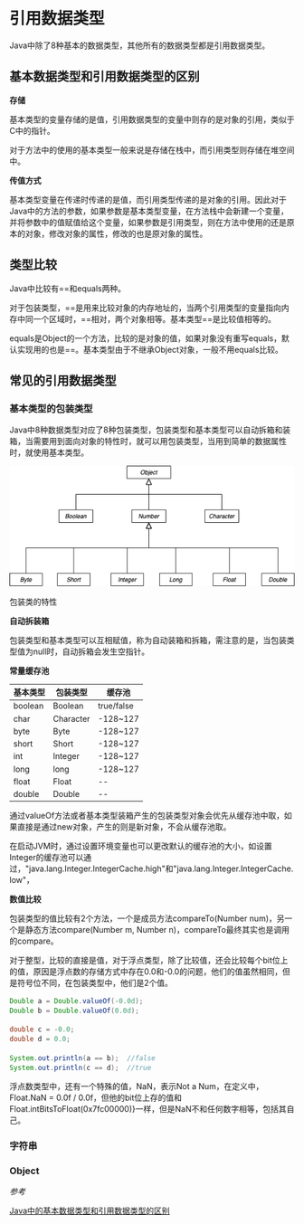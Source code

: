 # 引用数据类型

Java中除了8种基本的数据类型，其他所有的数据类型都是引用数据类型。

## 基本数据类型和引用数据类型的区别

**存储**

基本类型的变量存储的是值，引用数据类型的变量中则存的是对象的引用，类似于C中的指针。

对于方法中的使用的基本类型一般来说是存储在栈中，而引用类型则存储在堆空间中。

**传值方式**

基本类型变量在传递时传递的是值，而引用类型传递的是对象的引用。因此对于Java中的方法的参数，如果参数是基本类型变量，在方法栈中会新建一个变量，并将参数中的值赋值给这个变量，如果参数是引用类型，则在方法中使用的还是原本的对象，修改对象的属性，修改的也是原对象的属性。

## 类型比较

Java中比较有==和equals两种。

对于包装类型，==是用来比较对象的内存地址的，当两个引用类型的变量指向内存中同一个区域时，==相对，两个对象相等。基本类型==是比较值相等的。

equals是Object的一个方法，比较的是对象的值，如果对象没有重写equals，默认实现用的也是==。基本类型由于不继承Object对象，一般不用equals比较。

## 常见的引用数据类型

### 基本类型的包装类型

Java中8种数据类型对应了8种包装类型，包装类型和基本类型可以自动拆箱和装箱，当需要用到面向对象的特性时，就可以用包装类型，当用到简单的数据属性时，就使用基本类型。

![包装类型的继承关系](../img/../../img/boxed_data_types.png)


包装类的特性

**自动拆装箱**

  包装类型和基本类型可以互相赋值，称为自动装箱和拆箱，需注意的是，当包装类型值为null时，自动拆箱会发生空指针。

**常量缓存池**

| 基本类型 | 包装类型    | 缓存池      |
| --      |  --       | --         |
| boolean | Boolean   | true/false |
| char    | Character | -128~127   |
| byte    | Byte      | -128~127   |
| short   | Short     | -128~127   |
| int     | Integer   | -128~127   |
| long    | long      | -128~127   |
| float   | Float     |    --      |
| double  | Double    |    --      |

通过valueOf方法或者基本类型装箱产生的包装类型对象会优先从缓存池中取，如果直接是通过new对象，产生的则是新对象，不会从缓存池取。

在启动JVM时，通过设置环境变量也可以更改默认的缓存池的大小，如设置Integer的缓存池可以通过，"java.lang.Integer.IntegerCache.high"和"java.lang.Integer.IntegerCache.low"，

**数值比较**

包装类型的值比较有2个方法，一个是成员方法compareTo(Number num)，另一个是静态方法compare(Number m, Number n)，compareTo最终其实也是调用的compare。

对于整型，比较的直接是值，对于浮点类型，除了比较值，还会比较每个bit位上的值，原因是浮点数的存储方式中存在0.0和-0.0的问题，他们的值虽然相同，但是符号位不同，在包装类型中，他们是2个值。

```Java
Double a = Double.valueOf(-0.0d);
Double b = Double.valueOf(0.0d);

double c = -0.0;
double d = 0.0;

System.out.println(a == b);  //false
System.out.println(c == d);  //true
```

浮点数类型中，还有一个特殊的值，NaN，表示Not a Num，在定义中，Float.NaN = 0.0f / 0.0f，但他的bit位上存的值和Float.intBitsToFloat(0x7fc00000)}一样，但是NaN不和任何数字相等，包括其自己。


### 字符串

### Object


*参考*

[Java中的基本数据类型和引用数据类型的区别](https://www.cnblogs.com/maskwolf/p/9972982.html)
